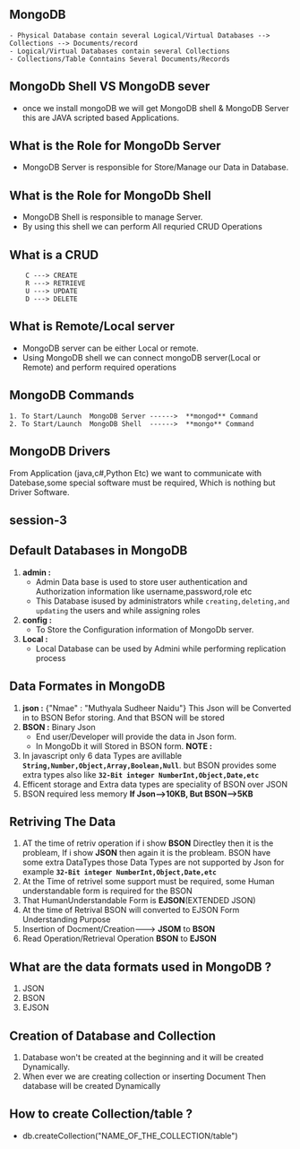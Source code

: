 ## MongoDB

```t
- Physical Database contain several Logical/Virtual Databases --> Collections --> Documents/record 
- Logical/Virtual Databases contain several Collections
- Collections/Table Conntains Several Documents/Records
```
## MongoDb Shell VS MongoDB sever
- once we install mongoDB we will get  MongoDB shell & MongoDB Server this are JAVA scripted based Applications.

## What is the Role for MongoDb Server
- MongoDB Server is responsible for Store/Manage our Data in Database.

## What is the Role for MongoDb Shell
- MongoDB Shell is responsible to manage Server. 
- By using  this shell  we can perform All requried CRUD Operations 
## What is a CRUD
```t
    C ---> CREATE
    R ---> RETRIEVE
    U ---> UPDATE
    D ---> DELETE
```
## What is Remote/Local server
- MongoDB server can be either Local or remote.
- Using MongoDB shell we can connect mongoDB server(Local or Remote) and perform required operations 

## MongoDB Commands
```t
1. To Start/Launch  MongoDB Server ------>  **mongod** Command
2. To Start/Launch  MongoDB Shell  ------>  **mongo** Command
```
## MongoDB Drivers
From Application (java,c#,Python Etc) we want to communicate with Datebase,some special software must be required, Which is nothing but Driver Software.

## session-3

## Default Databases in MongoDB
1. **admin :**  
   - Admin Data base is used to store user authentication and Authorization information like username,password,role etc
   - This Database isused by administrators while `creating,deleting,and updating` the users and while assigning roles
2. **config :** 
   - To Store the Configuration information of MongoDb server.
3. **Local :** 
   - Local Database can be used by Admini while performing replication process

## Data Formates in MongoDB

1. **json :** {"Nmae" : "Muthyala Sudheer Naidu"} This Json will be Converted in to BSON Befor storing. And that BSON will be stored
2. **BSON :** Binary Json 
    - End user/Developer will provide the data in Json form.
    - In MongoDb it will Stored in BSON form. 
**NOTE :** 
1. In javascript only 6 data Types are avillable **`String,Number,Object,Array,Boolean,Null`**. but BSON provides some extra types also like **`32-Bit integer NumberInt,Object,Date,etc`**
2.  Efficent storage and Extra data types are  speciality of BSON over JSON
3. BSON required less memory **If Json-->10KB, But BSON-->5KB**
## Retriving The Data
1. AT the time of retriv operation if i show **BSON** Directley then it is the probleam, If i show **JSON** then again it is the probleam. BSON have some extra DataTypes those Data Types are not supported by Json for example **`32-Bit integer NumberInt,Object,Date,etc`**
2. At the Time of retrivel some support must be required, some Human understandable form is required for the BSON
3. That HumanUnderstandable Form is **EJSON**(EXTENDED JSON)
4. At the time of Retrival BSON will converted to EJSON Form Understanding Purpose
5. Insertion of Docment/Creation---> **JSOM** to **BSON**
6. Read Operation/Retrieval Operation **BSON** to **EJSON**

## What are the data formats used in MongoDB ?
1. JSON
2. BSON
3. EJSON

## Creation of Database and Collection
1. Database won't be created at the beginning and it will be created Dynamically.
2. When ever we are creating collection or inserting Document Then database will be created Dynamically
## How to create Collection/table ?
- db.createCollection("NAME_OF_THE_COLLECTION/table") 

    






